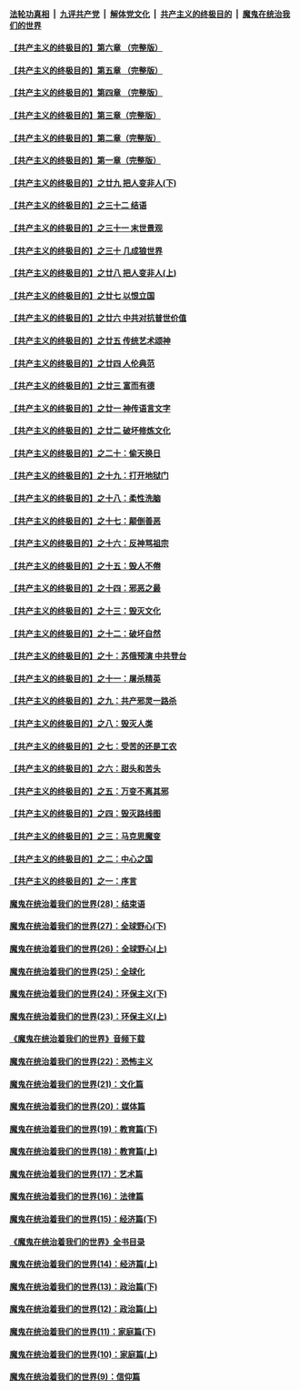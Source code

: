####  [法轮功真相](../../../../basic/blob/master/README.md?t=09021513) &nbsp;|&nbsp; [九评共产党](../../../../9ping.md/blob/master/README.md?t=09021513) &nbsp;|&nbsp; [解体党文化](../../../../jtdwh.md/blob/master/README.md?t=09021513)  &nbsp;|&nbsp; [共产主义的终极目的](../../../../gczydzjmd.md/blob/master/README.md?t=09021513) &nbsp;|&nbsp; [魔鬼在统治我们的世界](../../../../mgztzwmdsj.md/blob/master/README.md?t=09021513) 

#### [【共产主义的终极目的】第六章 （完整版）](../pages/nsc422/n11428913.md?t=09021513) 

#### [【共产主义的终极目的】第五章 （完整版）](../pages/nsc422/n11428912.md?t=09021513) 

#### [【共产主义的终极目的】第四章 （完整版）](../pages/nsc422/n11428907.md?t=09021513) 

#### [【共产主义的终极目的】第三章（完整版）](../pages/nsc422/n11428848.md?t=09021513) 

#### [【共产主义的终极目的】第二章（完整版）](../pages/nsc422/n11428831.md?t=09021513) 

#### [【共产主义的终极目的】第一章（完整版）](../pages/nsc422/n11417651.md?t=09021513) 

#### [【共产主义的终极目的】之廿九 把人变非人(下)](../pages/nsc422/n11344140.md?t=09021513) 

#### [【共产主义的终极目的】之三十二 结语](../pages/nsc422/n11360535.md?t=09021513) 

#### [【共产主义的终极目的】之三十一 末世景观](../pages/nsc422/n11351129.md?t=09021513) 

#### [【共产主义的终极目的】之三十 几成狼世界](../pages/nsc422/n11348280.md?t=09021513) 

#### [【共产主义的终极目的】之廿八 把人变非人(上)](../pages/nsc422/n11340492.md?t=09021513) 

#### [【共产主义的终极目的】之廿七 以恨立国](../pages/nsc422/n11336944.md?t=09021513) 

#### [【共产主义的终极目的】之廿六 中共对抗普世价值](../pages/nsc422/n11324785.md?t=09021513) 

#### [【共产主义的终极目的】之廿五 传统艺术颂神](../pages/nsc422/n11296396.md?t=09021513) 

#### [【共产主义的终极目的】之廿四 人伦典范](../pages/nsc422/n11296397.md?t=09021513) 

#### [【共产主义的终极目的】之廿三 富而有德](../pages/nsc422/n11283598.md?t=09021513) 

#### [【共产主义的终极目的】之廿一 神传语言文字](../pages/nsc422/n11263265.md?t=09021513) 

#### [【共产主义的终极目的】之廿二 破坏修炼文化](../pages/nsc422/n11245728.md?t=09021513) 

#### [【共产主义的终极目的】之二十：偷天换日](../pages/nsc422/n11238846.md?t=09021513) 

#### [【共产主义的终极目的】之十九：打开地狱门](../pages/nsc422/n11206376.md?t=09021513) 

#### [【共产主义的终极目的】之十八：柔性洗脑](../pages/nsc422/n11199994.md?t=09021513) 

#### [【共产主义的终极目的】之十七：颠倒善恶](../pages/nsc422/n11179782.md?t=09021513) 

#### [【共产主义的终极目的】之十六：反神骂祖宗](../pages/nsc422/n11166798.md?t=09021513) 

#### [【共产主义的终极目的】之十五：毁人不倦](../pages/nsc422/n11166792.md?t=09021513) 

#### [【共产主义的终极目的】之十四：邪恶之最](../pages/nsc422/n11150249.md?t=09021513) 

#### [【共产主义的终极目的】之十三：毁灭文化](../pages/nsc422/n11135227.md?t=09021513) 

#### [【共产主义的终极目的】之十二：破坏自然](../pages/nsc422/n11135214.md?t=09021513) 

#### [【共产主义的终极目的】之十：苏俄预演 中共登台](../pages/nsc422/n11118424.md?t=09021513) 

#### [【共产主义的终极目的】之十一：屠杀精英](../pages/nsc422/n11118442.md?t=09021513) 

#### [【共产主义的终极目的】之九：共产邪灵一路杀](../pages/nsc422/n11114139.md?t=09021513) 

#### [【共产主义的终极目的】之八：毁灭人类](../pages/nsc422/n11108503.md?t=09021513) 

#### [【共产主义的终极目的】之七：受苦的还是工农](../pages/nsc422/n11101809.md?t=09021513) 

#### [【共产主义的终极目的】之六：甜头和苦头](../pages/nsc422/n11096971.md?t=09021513) 

#### [【共产主义的终极目的】之五：万变不离其邪](../pages/nsc422/n11091285.md?t=09021513) 

#### [【共产主义的终极目的】之四：毁灭路线图](../pages/nsc422/n11086284.md?t=09021513) 

#### [【共产主义的终极目的】之三：马克思魔变](../pages/nsc422/n11061941.md?t=09021513) 

#### [【共产主义的终极目的】之二：中心之国](../pages/nsc422/n11047728.md?t=09021513) 

#### [【共产主义的终极目的】之一：序言](../pages/nsc422/n11086077.md?t=09021513) 

#### [魔鬼在统治着我们的世界(28)：结束语](../pages/nsc422/n10936246.md?t=09021513) 

#### [魔鬼在统治着我们的世界(27)：全球野心(下)](../pages/nsc422/n10928319.md?t=09021513) 

#### [魔鬼在统治着我们的世界(26)：全球野心(上)](../pages/nsc422/n10900318.md?t=09021513) 

#### [魔鬼在统治着我们的世界(25)：全球化](../pages/nsc422/n10788205.md?t=09021513) 

#### [魔鬼在统治着我们的世界(24)：环保主义(下)](../pages/nsc422/n10695307.md?t=09021513) 

#### [魔鬼在统治着我们的世界(23)：环保主义(上)](../pages/nsc422/n10688613.md?t=09021513) 

#### [《魔鬼在统治着我们的世界》音频下载](../pages/nsc422/n10635553.md?t=09021513) 

#### [魔鬼在统治着我们的世界(22)：恐怖主义](../pages/nsc422/n10614727.md?t=09021513) 

#### [魔鬼在统治着我们的世界(21)：文化篇](../pages/nsc422/n10597706.md?t=09021513) 

#### [魔鬼在统治着我们的世界(20)：媒体篇](../pages/nsc422/n10586579.md?t=09021513) 

#### [魔鬼在统治着我们的世界(19)：教育篇(下)](../pages/nsc422/n10564808.md?t=09021513) 

#### [魔鬼在统治着我们的世界(18)：教育篇(上)](../pages/nsc422/n10526970.md?t=09021513) 

#### [魔鬼在统治着我们的世界(17)：艺术篇](../pages/nsc422/n10499093.md?t=09021513) 

#### [魔鬼在统治着我们的世界(16)：法律篇](../pages/nsc422/n10485969.md?t=09021513) 

#### [魔鬼在统治着我们的世界(15)：经济篇(下)](../pages/nsc422/n10469975.md?t=09021513) 

#### [《魔鬼在统治着我们的世界》全书目录](../pages/nsc422/n10464261.md?t=09021513) 

#### [魔鬼在统治着我们的世界(14)：经济篇(上)](../pages/nsc422/n10457370.md?t=09021513) 

#### [魔鬼在统治着我们的世界(13)：政治篇(下)](../pages/nsc422/n10448270.md?t=09021513) 

#### [魔鬼在统治着我们的世界(12)：政治篇(上)](../pages/nsc422/n10444576.md?t=09021513) 

#### [魔鬼在统治着我们的世界(11)：家庭篇(下)](../pages/nsc422/n10440961.md?t=09021513) 

#### [魔鬼在统治着我们的世界(10)：家庭篇(上)](../pages/nsc422/n10435448.md?t=09021513) 

#### [魔鬼在统治着我们的世界(9)：信仰篇](../pages/nsc422/n10432159.md?t=09021513) 

